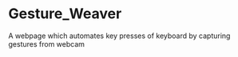 # Gesture_Weaver
A webpage which automates key presses of keyboard by capturing gestures from webcam
